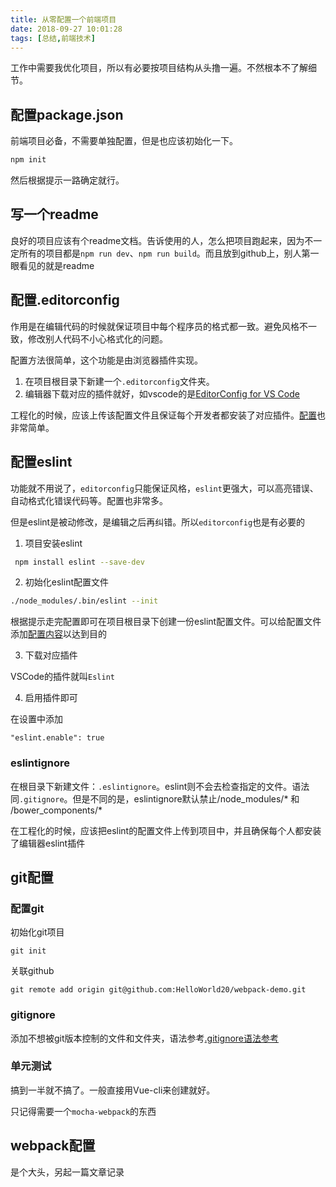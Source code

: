 ```yaml
---
title: 从零配置一个前端项目
date: 2018-09-27 10:01:28
tags: [总结,前端技术]
---
```


工作中需要我优化项目，所以有必要按项目结构从头撸一遍。不然根本不了解细节。

<!-- more -->

## 配置package.json

前端项目必备，不需要单独配置，但是也应该初始化一下。

```bash
npm init
```

然后根据提示一路确定就行。


## 写一个readme

良好的项目应该有个readme文档。告诉使用的人，怎么把项目跑起来，因为不一定所有的项目都是`npm run dev`、`npm run build`。而且放到github上，别人第一眼看见的就是readme

## 配置.editorconfig

作用是在编辑代码的时候就保证项目中每个程序员的格式都一致。避免风格不一致，修改别人代码不小心格式化的问题。

配置方法很简单，这个功能是由浏览器插件实现。

1. 在项目根目录下新建一个`.editorconfig`文件夹。
2. 编辑器下载对应的插件就好，如vscode的是[EditorConfig for VS Code](https://marketplace.visualstudio.com/items?itemName=EditorConfig.EditorConfig)

工程化的时候，应该上传该配置文件且保证每个开发者都安装了对应插件。[配置](https://github.com/editorconfig/editorconfig/wiki/EditorConfig-Properties)也非常简单。



## 配置eslint

功能就不用说了，`editorconfig`只能保证风格，`eslint`更强大，可以高亮错误、自动格式化错误代码等。配置也非常多。

但是eslint是被动修改，是编辑之后再纠错。所以`editorconfig`也是有必要的

1. 项目安装eslint

```bash
 npm install eslint --save-dev
```

2. 初始化eslint配置文件

```bash
./node_modules/.bin/eslint --init
```
根据提示走完配置即可在项目根目录下创建一份eslint配置文件。可以给配置文件添加[配置内容](https://eslint.org/docs/user-guide/getting-started)以达到目的

3. 下载对应插件

VSCode的插件就叫`Eslint`

4. 启用插件即可

在设置中添加
```
"eslint.enable": true
```

### eslintignore

在根目录下新建文件：`.eslintignore`。eslint则不会去检查指定的文件。语法同`.gitignore`。但是不同的是，eslintignore默认禁止/node_modules/* 和 /bower_components/*

在工程化的时候，应该把eslint的配置文件上传到项目中，并且确保每个人都安装了编辑器eslint插件

## git配置


### 配置git

初始化git项目

	git init
	
关联github

	git remote add origin git@github.com:HelloWorld20/webpack-demo.git
	

### gitignore

添加不想被git版本控制的文件和文件夹，语法参考[.gitignore语法参考](https://juejin.im/post/5ae1e6ed6fb9a07a9b35a941)

### 单元测试

搞到一半就不搞了。一般直接用Vue-cli来创建就好。

只记得需要一个`mocha-webpack`的东西

## webpack配置

是个大头，另起一篇文章记录